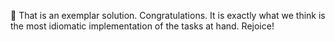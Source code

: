 🎉 That is an exemplar solution.
Congratulations.
It is exactly what we think is the most idiomatic implementation of the tasks at hand.
Rejoice!
